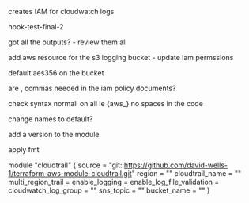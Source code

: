 creates IAM for cloudwatch logs

hook-test-final-2

got all the outputs? - review them all


add aws resource for the s3 logging bucket - update iam permssions



default aes356 on the bucket

are , commas needed in the iam policy documents?

check syntax normall on all ie {aws_} no spaces in the code

change names to default?

add a version to the module

apply fmt


module "cloudtrail" {
  source                     = "git::https://github.com/david-wells-1/terraform-aws-module-cloudtrail.git"
  region                     = ""
  cloudtrail_name            = ""
  multi_region_trail         = 
  enable_logging             = 
  enable_log_file_validation = 
  cloudwatch_log_group       = ""
  sns_topic                  = ""
  bucket_name                = ""
}
